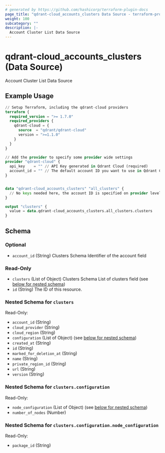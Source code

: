 ```yaml
---
# generated by https://github.com/hashicorp/terraform-plugin-docs
page_title: "qdrant-cloud_accounts_clusters Data Source - terraform-provider-qdrant-cloud"
weight: 100
subcategory: ""
description: |-
  Account Cluster List Data Source
---
```


# qdrant-cloud_accounts_clusters (Data Source)

Account Cluster List Data Source

## Example Usage

```terraform
// Setup Terraform, including the qdrant-cloud providers
terraform {
  required_version = ">= 1.7.0"
  required_providers {
    qdrant-cloud = {
      source  = "qdrant/qdrant-cloud"
      version = ">=1.1.0"
    }
  }
}

// Add the provider to specify some provider wide settings
provider "qdrant-cloud" {
  api_key    = "" // API Key generated in Qdrant Cloud (required)
  account_id = "" // The default account ID you want to use in Qdrant Cloud (can be overriden on resource level)
}


data "qdrant-cloud_accounts_clusters" "all_clusters" {
  // No keys needed here, the account ID is specified on provider level
}

output "clusters" {
  value = data.qdrant-cloud_accounts_clusters.all_clusters.clusters
}
```

<!-- schema generated by tfplugindocs -->
## Schema

### Optional

- `account_id` (String) Clusters Schema Identifier of the account field

### Read-Only

- `clusters` (List of Object) Clusters Schema List of clusters field (see [below for nested schema](#nestedatt--clusters))
- `id` (String) The ID of this resource.

<a id="nestedatt--clusters"></a>
### Nested Schema for `clusters`

Read-Only:

- `account_id` (String)
- `cloud_provider` (String)
- `cloud_region` (String)
- `configuration` (List of Object) (see [below for nested schema](#nestedobjatt--clusters--configuration))
- `created_at` (String)
- `id` (String)
- `marked_for_deletion_at` (String)
- `name` (String)
- `private_region_id` (String)
- `url` (String)
- `version` (String)

<a id="nestedobjatt--clusters--configuration"></a>
### Nested Schema for `clusters.configuration`

Read-Only:

- `node_configuration` (List of Object) (see [below for nested schema](#nestedobjatt--clusters--configuration--node_configuration))
- `number_of_nodes` (Number)

<a id="nestedobjatt--clusters--configuration--node_configuration"></a>
### Nested Schema for `clusters.configuration.node_configuration`

Read-Only:

- `package_id` (String)
